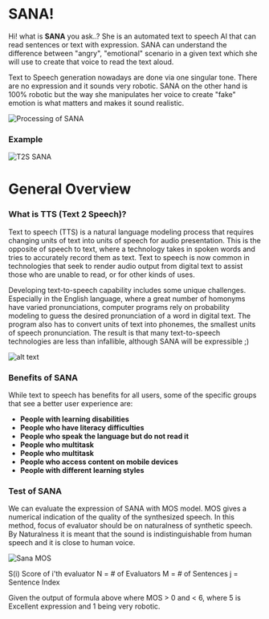 # SANA!

Hi! what is **SANA** you ask..? She is an automated text to speech AI that can read sentences or text with expression. SANA can understand the difference between "angry", "emotional" scenario in a given text which she will use to create that voice to read the text aloud. 

Text to Speech generation nowadays are done via one singular tone. There are no expression and it sounds very robotic. SANA on the other hand is 100% robotic but the way she manipulates her voice to create "fake" emotion is what matters and makes it sound realistic.

![Processing of SANA](https://i.imgur.com/XjyOwqd.png)


### Example
![T2S SANA](https://i.imgur.com/nAwdzNp.png)

# General Overview

### What is TTS (Text 2 Speech)?
Text to speech (TTS) is a natural language modeling process that requires changing units of text into units of speech for audio presentation. This is the opposite of speech to text, where a technology takes in spoken words and tries to accurately record them as text. Text to speech is now common in technologies that seek to render audio output from digital text to assist those who are unable to read, or for other kinds of uses.

Developing text-to-speech capability includes some unique challenges. Especially in the English language, where a great number of homonyms have varied pronunciations, computer programs rely on probability modeling to guess the desired pronunciation of a word in digital text. The program also has to convert units of text into phonemes, the smallest units of speech pronunciation. The result is that many text-to-speech technologies are less than infallible, although SANA will be expressible ;)

![alt text](https://i.imgur.com/LOAbmcN.png)

### Benefits of SANA
While text to speech has benefits for all users, some of the specific groups that see a better user experience are:
- **People with learning disabilities**
- **People who have literacy difficulties**
- **People who speak the language but do not read it**
- **People who multitask**
- **People who multitask**
- **People who access content on mobile devices**
- **People with different learning styles**

### Test of SANA
We can evaluate the expression of SANA with MOS model. MOS gives a numerical indication of the quality of the synthesized speech. In this method, focus of evaluator should be on naturalness of synthetic speech. By Naturalness it is meant that the sound is indistinguishable from human speech and it is close to human voice.

![Sana MOS](https://i.imgur.com/PDeCGAG.png)

S(i) Score of i'th evaluator 
N = # of Evaluators 
M = # of Sentences 
j = Sentence Index

Given the output of formula above where MOS > 0 and < 6, where 5 is Excellent expression and 1 being very robotic.
